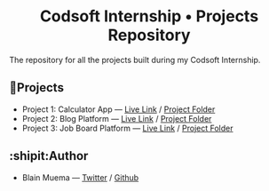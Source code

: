 <div align="center">
  
# Codsoft Internship &#x2022; Projects Repository

</div>

The repository for all the projects built during my Codsoft Internship.

## 🔣Projects

- Project 1: Calculator App &mdash; [Live Link](https://codsoft-calculator-blain.vercel.app/) / [Project Folder](https://github.com/octocatblain/codsoft/tree/main/calculator)
- Project 2: Blog Platform &mdash; [Live Link](blog-platform-blain.vercel.app) / [Project Folder](https://github.com/octocatblain/codsoft/blog-platform)
- Project 3: Job Board Platform &mdash; [Live Link](jobsearch-blain.vercel.app) / [Project Folder](https://github.com/octocatblain/codsoft/jobsearch)


## :shipit:Author

- Blain Muema &mdash; [Twitter](https://twitter.com/octocatblain) / [Github](https://github.com/octocatblain)
